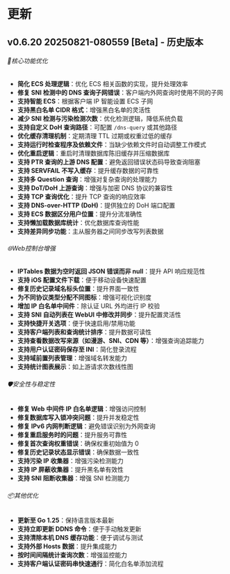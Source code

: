 # 更新

<!-- This page demonstrates some of the built-in markdown extensions provided by VitePress. -->

## v0.6.20 20250821-080559 [Beta] - 历史版本

###### 🔧核心功能优化

- **简化 ECS 处理逻辑**：优化 ECS 相关函数的实现，提升处理效率
- **修复 SNI 检测中的 DNS 查询子网错误**：客户端内外网查询时使用不同的子网
- **支持智能 ECS**：根据客户端 IP 智能设置 ECS 子网
- **支持黑白名单 CIDR 格式**：增强黑白名单的灵活性
- **减少 SNI 检测与污染检测次数**：优化检测逻辑，降低系统负载
- **支持自定义 DoH 查询路径**：可配置 `/dns-query` 或其他路径
- **优化缓存清理机制**：定期清理 TTL 过期或权重过低的缓存
- **支持运行时检查程序及依赖文件**：当缺少依赖文件时自动调整工作模式
- **优化重启逻辑**：重启时清理数据库陈旧缓存并压缩数据库
- **支持 PTR 查询的上游 DNS 配置**：避免返回错误状态码导致查询阻塞
- **支持 SERVFAIL 不写入缓存**：提升缓存数据的可靠性
- **支持多 Question 查询**：增强对复杂查询的处理能力
- **支持 DoT/DoH 上游查询**：增强与加密 DNS 协议的兼容性
- **支持 TCP 查询优化**：提升 TCP 查询的响应效率
- **支持 DNS-over-HTTP (DoH)**：提供独立的 DoH 端口配置
- **支持 ECS 数据区分用户位置**：提升分流准确性
- **支持懒加载数据库统计**：优化数据库查询性能
- **支持差异同步功能**：主从服务器之间同步改写列表数据

###### 🌐Web控制台增强

- **IPTables 数据为空时返回 JSON 错误而非 null**：提升 API 响应规范性
- **支持 iOS 配置文件下载**：便于移动设备快速配置
- **修复历史记录域名标头位置**：提升界面一致性
- **为不同协议类型分配不同图标**：增强可视化识别度
- **增加 IP 白名单中间件**：除认证 URL 外均进行 IP 校验
- **支持 SNI 自动列表在 WebUI 中修改并同步**：提升配置灵活性
- **支持快捷开关选项**：便于快速启用/禁用功能
- **支持客户端列表和查询统计排序**：提升数据可读性
- **支持查看数据改写来源（如漫游、SNI、CDN 等）**：增强查询追踪能力
- **支持用户认证密码保存至 INI**：简化登录流程
- **支持域前置列表管理**：增强域名转发能力
- **支持统计图表展示**：如上游请求次数线性图

###### 🛡️安全性与稳定性

- **修复 Web 中间件 IP 白名单逻辑**：增强访问控制
- **修复数据库写入锁冲突问题**：提升并发稳定性
- **修复 IPv6 内网判断逻辑**：避免错误识别为外网查询
- **修复重启服务时的问题**：提升服务可靠性
- **修复首次查询权重错误**：确保权重初始值为 0
- **修复历史记录状态显示错误**：确保数据一致性
- **支持污染 IP 收集器**：增强污染检测能力
- **支持 IP 屏蔽收集器**：提升黑名单有效性
- **支持 SNI 阻断收集器**：增强 SNI 检测能力

###### 📦其他优化

- **更新至 Go 1.25**：保持语言版本最新
- **支持立即更新 DDNS 命令**：便于手动触发更新
- **支持清除本机 DNS 缓存功能**：便于调试与测试
- **支持外部 Hosts 数据**：提升集成能力
- **按时间间隔统计查询次数**：增强监控能力
- **支持客户端认证密码串快速通行**：简化白名单添加流程

<!-- ## More

Check out the documentation for the [full list of markdown extensions](https://vitepress.dev/guide/markdown). -->
